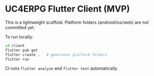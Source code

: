 # UC4ERPG Flutter Client (MVP)

This is a lightweight scaffold. Platform folders (android/ios/web) are not committed yet.

To run locally:

```bash
cd client
flutter pub get
flutter create .   # generates platform folders
flutter run
```

CI runs `flutter analyze` and `flutter test` automatically.